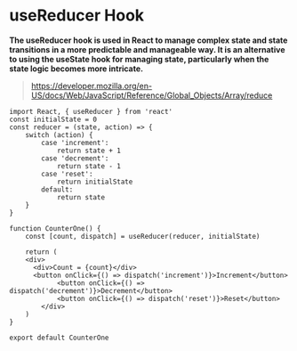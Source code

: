 # useReducer Hook

**The useReducer hook is used in React to manage complex state and state transitions in a more predictable and manageable way. It is an alternative to using the useState hook for managing state, particularly when the state logic becomes more intricate.**

> https://developer.mozilla.org/en-US/docs/Web/JavaScript/Reference/Global_Objects/Array/reduce

```
import React, { useReducer } from 'react'
const initialState = 0
const reducer = (state, action) => {
	switch (action) {
		case 'increment':
			return state + 1
		case 'decrement':
			return state - 1
		case 'reset':
			return initialState
		default:
			return state
	}
}

function CounterOne() {
	const [count, dispatch] = useReducer(reducer, initialState)

	return (
    <div>
      <div>Count = {count}</div>
      <button onClick={() => dispatch('increment')}>Increment</button>
			<button onClick={() => dispatch('decrement')}>Decrement</button>
			<button onClick={() => dispatch('reset')}>Reset</button>
		</div>
	)
}

export default CounterOne
```


